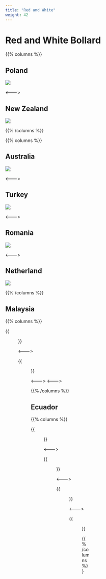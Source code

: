 ```yaml
---
title: "Red and White"
weight: 42
---
```


# Red and White Bollard

{{% columns %}}

## Poland

<img src="bollard-pl.png" />

<--->

## New Zealand

<img src="bollard-nz.png" />

{{% /columns %}}

{{% columns %}}

## Australia

<img src="bollard-au.png" class="img-sm" />

<--->

## Turkey

<img src="bollard-tr.png" class="img-sm" />

<--->

## Romania

<img src="bollard-ro.png" class="img-sm" />

<--->

## Netherland

<img src="bollard-nl.png" class="img-sm" />

{{% /columns %}}


## Malaysia

{{% columns %}}

{{<figure src="bollard-my.png" caption="" class="img-sm" >}}

<--->

{{<figure src="bollard-my-2.png" caption="" class="img-sm" >}}

<--->
<--->

{{% /columns %}}

## Ecuador

{{% columns %}}

{{<figure src="bollard-ec.png" caption="" class="img-sm" >}}

<--->

{{<figure src="bollard-ec-2.png" caption="" class="img-sm" >}}

<--->

{{<figure src="bollard-ec-3.png" caption="" class="img-sm" >}}

<--->

{{<figure src="bollard-ec-4.png" caption="" class="img-sm" >}}

{{% /columns %}}
